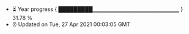 - ⏳ Year progress { █████████▁▁▁▁▁▁▁▁▁▁▁▁▁▁▁▁▁▁▁▁▁ } 31.78 %
- ⏰ Updated on Tue, 27 Apr 2021 00:03:05 GMT

